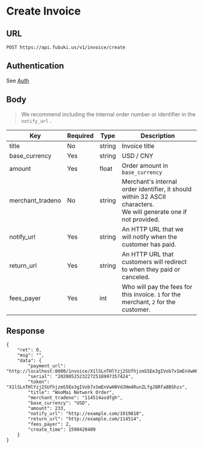 # Create Invoice

## URL

``` 
POST https://api.fubuki.us/v1/invoice/create
```

## Authentication

See [Auth](/Auth.md)

## Body

> We recommend including the internal order number or identifier in the `notify_url` .

| Key | Required | Type | Description |
| --- | --- | --- | --- |
| title | No | string | Invoice title |
| base_currency | Yes | string | USD / CNY |
| amount | Yes | float | Order amount in `base_currency` |
| merchant_tradeno | No | string | Merchant's internal order identifier, it should within 32 ASCII characters.<br>We will generate one if not provided. |
| notify_url | Yes | string | An HTTP URL that we will notify when the customer has paid. |
| return_url | Yes | string | An HTTP URL that customers will redirect to when they paid or canceled. |
| fees_payer | Yes | int | Who will pay the fees for this invoice. <code>1</code> for the merchant, <code>2</code> for the customer. |

## Response

``` 
{
    "ret": 0,
    "msg": "",
    "data": {
        "payment_url": "http://localhost:8000/invoice/X1lSLnTHlYzj2SUfhjzmS5Ee3gIVob7xSmEnVwH0VdJHm4RunZLfgJ8Rfa8BShzs",
        "serial": "20200525232272518997357424",
        "token": "X1lSLnTHlYzj2SUfhjzmS5Ee3gIVob7xSmEnVwH0VdJHm4RunZLfgJ8Rfa8BShzs",
        "title": "WooMai Network Order",
        "merchant_tradeno": "114514asdfgh",
        "base_currency": "USD",
        "amount": 233,
        "notify_url": "http://example.com/1919810",
        "return_url": "http://example.com/114514",
        "fees_payer": 2,
        "create_time": 1590420489
    }
}
```
